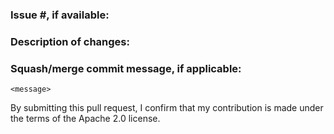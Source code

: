 ### Issue #, if available:

### Description of changes:

### Squash/merge commit message, if applicable:
```
<message>
```

By submitting this pull request, I confirm that my contribution is made under the terms of the Apache 2.0 license.
